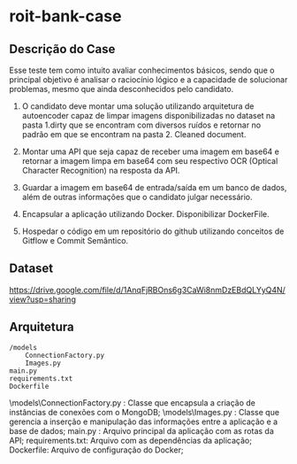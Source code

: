# roit-bank-case

## Descrição do Case
Esse teste tem como intuito avaliar conhecimentos básicos, sendo que o principal objetivo é analisar o raciocínio lógico e a capacidade de solucionar problemas, mesmo 
que ainda desconhecidos pelo candidato.

1. O candidato deve montar uma solução utilizando arquitetura de
autoencoder capaz de limpar imagens disponibilizadas no dataset na
pasta 1.dirty que se encontram com diversos ruídos e retornar no padrão
em que se encontram na pasta 2. Cleaned document.

2. Montar uma API que seja capaz de receber uma imagem em base64 e
retornar a imagem limpa em base64 com seu respectivo OCR (Optical
Character Recognition) na resposta da API.

3. Guardar a imagem em base64 de entrada/saída em um banco de dados,
além de outras informações que o candidato julgar necessário.

4. Encapsular a aplicação utilizando Docker. Disponibilizar DockerFile.

5. Hospedar o código em um repositório do github utilizando conceitos de
Gitflow e Commit Semântico.

## Dataset
https://drive.google.com/file/d/1AnqFjRBOns6g3CaWi8nmDzEBdQLYyQ4N/view?usp=sharing

## Arquitetura
```
/models
    ConnectionFactory.py
    Images.py
main.py
requirements.txt
Dockerfile
```

\models\ConnectionFactory.py : Classe que encapsula a criação de instâncias de conexões com o MongoDB;
\models\Images.py : Classe que gerencia a inserção e manipulação das informações entre a aplicação e a base de dados;
main.py : Arquivo principal da aplicação com as rotas da API;
requirements.txt: Arquivo com as dependências da aplicação;
Dockerfile: Arquivo de configuração do Docker;
